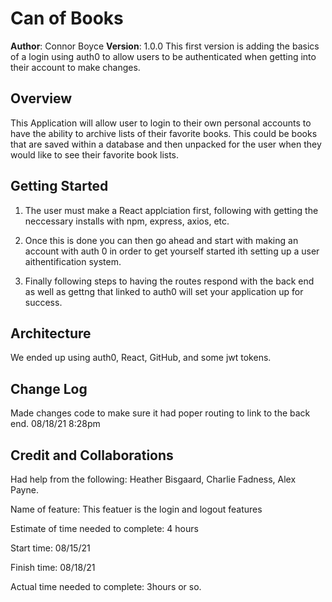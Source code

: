 # Can of Books

**Author**: Connor Boyce
**Version**: 1.0.0 This first version is adding the basics of a login using auth0 to allow users to be authenticated when getting into their account to make changes. 

## Overview
This Application will allow user to login to their own personal accounts to have the ability to archive lists of their favorite books. This could be books that are saved within a database and then unpacked for the user when they would like to see their favorite book lists.

## Getting Started
1. The user must make a React applciation first, following with getting the neccessary installs with npm, express, axios, etc.

2. Once this is done you can then go ahead and start with making an account with auth 0 in order to get yourself started ith setting up a user aithentification system.

3. Finally following steps to having the routes respond with the back end as well as gettng that linked to auth0 will set your application up for success.

## Architecture
We ended up using auth0, React, GitHub, and some jwt tokens.

## Change Log
Made changes code to make sure it had poper routing to link to the back end.
08/18/21 8:28pm

## Credit and Collaborations
Had help from the following: Heather Bisgaard, Charlie Fadness, Alex Payne.

Name of feature: This featuer is the login and logout features

Estimate of time needed to complete: 4 hours

Start time: 08/15/21

Finish time: 08/18/21

Actual time needed to complete: 3hours or so.

